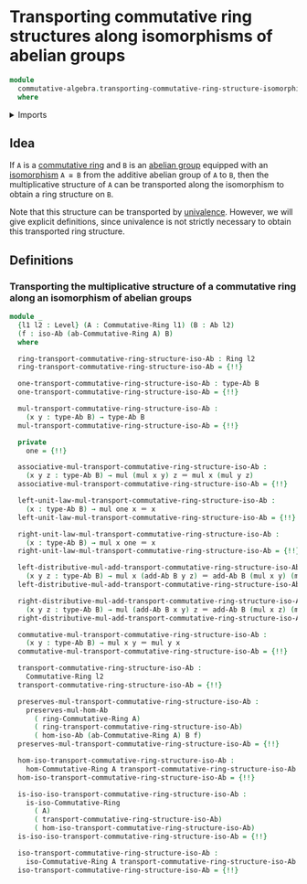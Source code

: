 # Transporting commutative ring structures along isomorphisms of abelian groups

```agda
module
  commutative-algebra.transporting-commutative-ring-structure-isomorphisms-abelian-groups
  where
```

<details><summary>Imports</summary>

```agda
open import commutative-algebra.commutative-rings
open import commutative-algebra.homomorphisms-commutative-rings
open import commutative-algebra.isomorphisms-commutative-rings

open import foundation.action-on-identifications-functions
open import foundation.dependent-pair-types
open import foundation.identity-types
open import foundation.unital-binary-operations
open import foundation.universe-levels

open import group-theory.abelian-groups
open import group-theory.isomorphisms-abelian-groups
open import group-theory.semigroups

open import ring-theory.homomorphisms-rings
open import ring-theory.rings
open import ring-theory.transporting-ring-structure-along-isomorphisms-abelian-groups
```

</details>

## Idea

If `A` is a [commutative ring](commutative-algebra.commutative-rings.md) and `B`
is an [abelian group](group-theory.abelian-groups.md) equipped with an
[isomorphism](group-theory.isomorphisms-abelian-groups.md) `A ≅ B` from the
additive abelian group of `A` to `B`, then the multiplicative structure of `A`
can be transported along the isomorphism to obtain a ring structure on `B`.

Note that this structure can be transported by
[univalence](foundation.univalence.md). However, we will give explicit
definitions, since univalence is not strictly necessary to obtain this
transported ring structure.

## Definitions

### Transporting the multiplicative structure of a commutative ring along an isomorphism of abelian groups

```agda
module _
  {l1 l2 : Level} (A : Commutative-Ring l1) (B : Ab l2)
  (f : iso-Ab (ab-Commutative-Ring A) B)
  where

  ring-transport-commutative-ring-structure-iso-Ab : Ring l2
  ring-transport-commutative-ring-structure-iso-Ab = {!!}

  one-transport-commutative-ring-structure-iso-Ab : type-Ab B
  one-transport-commutative-ring-structure-iso-Ab = {!!}

  mul-transport-commutative-ring-structure-iso-Ab :
    (x y : type-Ab B) → type-Ab B
  mul-transport-commutative-ring-structure-iso-Ab = {!!}

  private
    one = {!!}

  associative-mul-transport-commutative-ring-structure-iso-Ab :
    (x y z : type-Ab B) → mul (mul x y) z ＝ mul x (mul y z)
  associative-mul-transport-commutative-ring-structure-iso-Ab = {!!}

  left-unit-law-mul-transport-commutative-ring-structure-iso-Ab :
    (x : type-Ab B) → mul one x ＝ x
  left-unit-law-mul-transport-commutative-ring-structure-iso-Ab = {!!}

  right-unit-law-mul-transport-commutative-ring-structure-iso-Ab :
    (x : type-Ab B) → mul x one ＝ x
  right-unit-law-mul-transport-commutative-ring-structure-iso-Ab = {!!}

  left-distributive-mul-add-transport-commutative-ring-structure-iso-Ab :
    (x y z : type-Ab B) → mul x (add-Ab B y z) ＝ add-Ab B (mul x y) (mul x z)
  left-distributive-mul-add-transport-commutative-ring-structure-iso-Ab = {!!}

  right-distributive-mul-add-transport-commutative-ring-structure-iso-Ab :
    (x y z : type-Ab B) → mul (add-Ab B x y) z ＝ add-Ab B (mul x z) (mul y z)
  right-distributive-mul-add-transport-commutative-ring-structure-iso-Ab = {!!}

  commutative-mul-transport-commutative-ring-structure-iso-Ab :
    (x y : type-Ab B) → mul x y ＝ mul y x
  commutative-mul-transport-commutative-ring-structure-iso-Ab = {!!}

  transport-commutative-ring-structure-iso-Ab :
    Commutative-Ring l2
  transport-commutative-ring-structure-iso-Ab = {!!}

  preserves-mul-transport-commutative-ring-structure-iso-Ab :
    preserves-mul-hom-Ab
      ( ring-Commutative-Ring A)
      ( ring-transport-commutative-ring-structure-iso-Ab)
      ( hom-iso-Ab (ab-Commutative-Ring A) B f)
  preserves-mul-transport-commutative-ring-structure-iso-Ab = {!!}

  hom-iso-transport-commutative-ring-structure-iso-Ab :
    hom-Commutative-Ring A transport-commutative-ring-structure-iso-Ab
  hom-iso-transport-commutative-ring-structure-iso-Ab = {!!}

  is-iso-iso-transport-commutative-ring-structure-iso-Ab :
    is-iso-Commutative-Ring
      ( A)
      ( transport-commutative-ring-structure-iso-Ab)
      ( hom-iso-transport-commutative-ring-structure-iso-Ab)
  is-iso-iso-transport-commutative-ring-structure-iso-Ab = {!!}

  iso-transport-commutative-ring-structure-iso-Ab :
    iso-Commutative-Ring A transport-commutative-ring-structure-iso-Ab
  iso-transport-commutative-ring-structure-iso-Ab = {!!}
```
